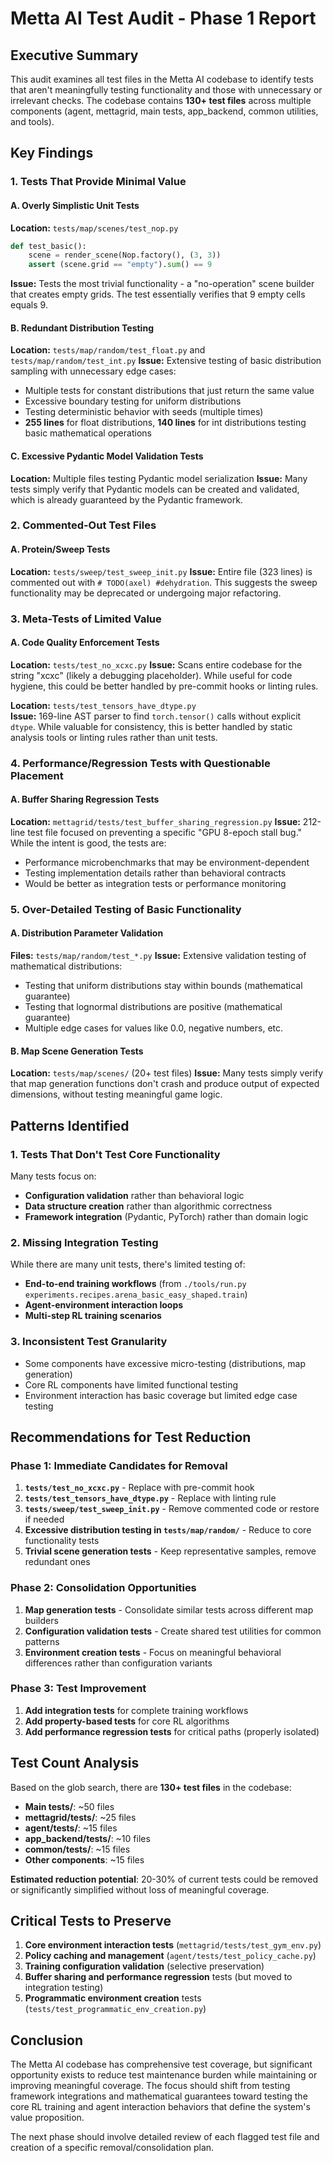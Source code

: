 # Metta AI Test Audit - Phase 1 Report

## Executive Summary

This audit examines all test files in the Metta AI codebase to identify tests that aren't meaningfully testing functionality and those with unnecessary or irrelevant checks. The codebase contains **130+ test files** across multiple components (agent, mettagrid, main tests, app_backend, common utilities, and tools).

## Key Findings

### 1. Tests That Provide Minimal Value

#### A. Overly Simplistic Unit Tests
**Location:** `tests/map/scenes/test_nop.py`
```python
def test_basic():
    scene = render_scene(Nop.factory(), (3, 3))
    assert (scene.grid == "empty").sum() == 9
```
**Issue:** Tests the most trivial functionality - a "no-operation" scene builder that creates empty grids. The test essentially verifies that 9 empty cells equals 9.

#### B. Redundant Distribution Testing
**Location:** `tests/map/random/test_float.py` and `tests/map/random/test_int.py`
**Issue:** Extensive testing of basic distribution sampling with unnecessary edge cases:
- Multiple tests for constant distributions that just return the same value
- Excessive boundary testing for uniform distributions
- Testing deterministic behavior with seeds (multiple times)
- **255 lines** for float distributions, **140 lines** for int distributions testing basic mathematical operations

#### C. Excessive Pydantic Model Validation Tests
**Location:** Multiple files testing Pydantic model serialization
**Issue:** Many tests simply verify that Pydantic models can be created and validated, which is already guaranteed by the Pydantic framework.

### 2. Commented-Out Test Files

#### A. Protein/Sweep Tests
**Location:** `tests/sweep/test_sweep_init.py`
**Issue:** Entire file (323 lines) is commented out with `# TODO(axel) #dehydration`. This suggests the sweep functionality may be deprecated or undergoing major refactoring.

### 3. Meta-Tests of Limited Value

#### A. Code Quality Enforcement Tests
**Location:** `tests/test_no_xcxc.py`
**Issue:** Scans entire codebase for the string "xcxc" (likely a debugging placeholder). While useful for code hygiene, this could be better handled by pre-commit hooks or linting rules.

**Location:** `tests/test_tensors_have_dtype.py`  
**Issue:** 169-line AST parser to find `torch.tensor()` calls without explicit `dtype`. While valuable for consistency, this is better handled by static analysis tools or linting rules rather than unit tests.

### 4. Performance/Regression Tests with Questionable Placement

#### A. Buffer Sharing Regression Tests
**Location:** `mettagrid/tests/test_buffer_sharing_regression.py`
**Issue:** 212-line test file focused on preventing a specific "GPU 8-epoch stall bug." While the intent is good, the tests are:
- Performance microbenchmarks that may be environment-dependent
- Testing implementation details rather than behavioral contracts
- Would be better as integration tests or performance monitoring

### 5. Over-Detailed Testing of Basic Functionality

#### A. Distribution Parameter Validation
**Files:** `tests/map/random/test_*.py`
**Issue:** Extensive validation testing of mathematical distributions:
- Testing that uniform distributions stay within bounds (mathematical guarantee)
- Testing that lognormal distributions are positive (mathematical guarantee)  
- Multiple edge cases for values like 0.0, negative numbers, etc.

#### B. Map Scene Generation Tests
**Location:** `tests/map/scenes/` (20+ test files)
**Issue:** Many tests simply verify that map generation functions don't crash and produce output of expected dimensions, without testing meaningful game logic.

## Patterns Identified

### 1. Tests That Don't Test Core Functionality

Many tests focus on:
- **Configuration validation** rather than behavioral logic
- **Data structure creation** rather than algorithmic correctness
- **Framework integration** (Pydantic, PyTorch) rather than domain logic

### 2. Missing Integration Testing

While there are many unit tests, there's limited testing of:
- **End-to-end training workflows** (from `./tools/run.py experiments.recipes.arena_basic_easy_shaped.train`)
- **Agent-environment interaction loops**
- **Multi-step RL training scenarios**

### 3. Inconsistent Test Granularity

- Some components have excessive micro-testing (distributions, map generation)
- Core RL components have limited functional testing
- Environment interaction has basic coverage but limited edge case testing

## Recommendations for Test Reduction

### Phase 1: Immediate Candidates for Removal

1. **`tests/test_no_xcxc.py`** - Replace with pre-commit hook
2. **`tests/test_tensors_have_dtype.py`** - Replace with linting rule
3. **`tests/sweep/test_sweep_init.py`** - Remove commented code or restore if needed
4. **Excessive distribution testing in `tests/map/random/`** - Reduce to core functionality tests
5. **Trivial scene generation tests** - Keep representative samples, remove redundant ones

### Phase 2: Consolidation Opportunities

1. **Map generation tests** - Consolidate similar tests across different map builders
2. **Configuration validation tests** - Create shared test utilities for common patterns
3. **Environment creation tests** - Focus on meaningful behavioral differences rather than configuration variants

### Phase 3: Test Improvement

1. **Add integration tests** for complete training workflows
2. **Add property-based tests** for core RL algorithms
3. **Add performance regression tests** for critical paths (properly isolated)

## Test Count Analysis

Based on the glob search, there are **130+ test files** in the codebase:
- **Main tests/**: ~50 files
- **mettagrid/tests/**: ~25 files  
- **agent/tests/**: ~15 files
- **app_backend/tests/**: ~10 files
- **common/tests/**: ~15 files
- **Other components**: ~15 files

**Estimated reduction potential**: 20-30% of current tests could be removed or significantly simplified without loss of meaningful coverage.

## Critical Tests to Preserve

1. **Core environment interaction tests** (`mettagrid/tests/test_gym_env.py`)
2. **Policy caching and management** (`agent/tests/test_policy_cache.py`)
3. **Training configuration validation** (selective preservation)
4. **Buffer sharing and performance regression** tests (but moved to integration testing)
5. **Programmatic environment creation** tests (`tests/test_programmatic_env_creation.py`)

## Conclusion

The Metta AI codebase has comprehensive test coverage, but significant opportunity exists to reduce test maintenance burden while maintaining or improving meaningful coverage. The focus should shift from testing framework integrations and mathematical guarantees toward testing the core RL training and agent interaction behaviors that define the system's value proposition.

The next phase should involve detailed review of each flagged test file and creation of a specific removal/consolidation plan.